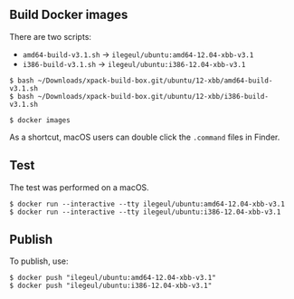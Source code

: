 
## Build Docker images

There are two scripts:

- `amd64-build-v3.1.sh` -> `ilegeul/ubuntu:amd64-12.04-xbb-v3.1`
- `i386-build-v3.1.sh` -> `ilegeul/ubuntu:i386-12.04-xbb-v3.1`

```console
$ bash ~/Downloads/xpack-build-box.git/ubuntu/12-xbb/amd64-build-v3.1.sh
$ bash ~/Downloads/xpack-build-box.git/ubuntu/12-xbb/i386-build-v3.1.sh

$ docker images
```

As a shortcut, macOS users can double click the `.command` files in Finder.

## Test

The test was performed on a macOS.

```console
$ docker run --interactive --tty ilegeul/ubuntu:amd64-12.04-xbb-v3.1
$ docker run --interactive --tty ilegeul/ubuntu:i386-12.04-xbb-v3.1
```

## Publish

To publish, use:

```console
$ docker push "ilegeul/ubuntu:amd64-12.04-xbb-v3.1"
$ docker push "ilegeul/ubuntu:i386-12.04-xbb-v3.1"
```
